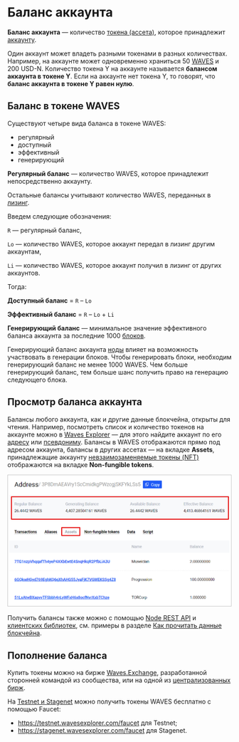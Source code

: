 # Баланс аккаунта

**Баланс аккаунта** — количество [токена (ассета)](/ru/blockchain/token/), которое принадлежит [аккаунту](/ru/blockchain/account/).

Один аккаунт может владеть разными токенами в разных количествах. Например, на аккаунте может одновременно храниться 50 [WAVES](/ru/blockchain/token/waves) и 200 USD-N. Количество токена Y на аккаунте называется **балансом аккаунта в токене Y**. Если на аккаунте нет токена Y, то говорят, что **баланс аккаунта в токене Y равен нулю**.

## Баланс в токене WAVES

Существуют четыре вида баланса в токене WAVES:

* регулярный
* доступный
* эффективный
* генерирующий

**Регулярный баланс** — количество WAVES, которое принадлежит непосредственно аккаунтy.

Остальные балансы учитывают количество WAVES, переданных в [лизинг](/ru/blockchain/leasing).

Введем следующие обозначения:

`R` — регулярный баланс,

`Lo` — количество WAVES, которое аккаунт передал в лизинг другим аккаунтам,

`Li` — количество WAVES, которое аккаунт получил в лизинг от других аккаунтов.

Тогда:

**Доступный баланс** = `R` – `Lo`

**Эффективный баланс** = `R` – `Lo` + `Li`

**Генерирующий баланс** — минимальное значение эффективного баланса аккаунта за последние 1000 [блоков](/ru/blockchain/block/).

Генерирующий баланс аккаунта [ноды](/ru/blockchain/node/) влияет на возможность участвовать в генерации блоков. Чтобы генерировать блоки, необходим генерирующий баланс не менее 1000 WAVES. Чем больше генерирующий баланс, тем больше шанс получить право на генерацию следующего блока.

## Просмотр баланса аккаунта

Балансы любого аккаунта, как и другие данные блокчейна, открыты для чтения. Например, посмотреть список и количество токенов на аккаунте можно в [Waves Explorer](https://wavesexplorer.com) — для этого найдите аккаунт по его [адресу](/ru/blockchain/account/address) или [псевдониму](/ru/blockchain/account/alias). Балансы в WAVES отображаются прямо под адресом аккаунта, балансы в других ассетах — на вкладке **Assets**, принадлежащие аккаунту [невзаимозаменяемые токены (NFT)](/ru/blockchain/token/non-fungible-token) отображаются на вкладке **Non-fungible tokens**.

![](./_assets/balance-explorer.png)

Получить балансы также можно с помощью [Node REST API](/ru/waves-node/node-api/) и [клиентских библиотек](/ru/building-apps/waves-api-and-sdk/client-libraries/), см. примеры в разделе [Как прочитать данные блокчейна](/ru/building-apps/how-to/basic/retrieve).

## Пополнение баланса

Купить токены можно на бирже [Waves.Exchange](https://waves.exchange/), разработанной сторонней командой из сообщества, или на одной из [централизованных бирж](https://coinmarketcap.com/currencies/waves/markets/).

На [Testnet и Stagenet](/ru/blockchain/blockchain-network/) можно получить токены WAVES бесплатно с помощью Faucet:
* <https://testnet.wavesexplorer.com/faucet> для Testnet;
* <https://stagenet.wavesexplorer.com/faucet> для Stagenet.

